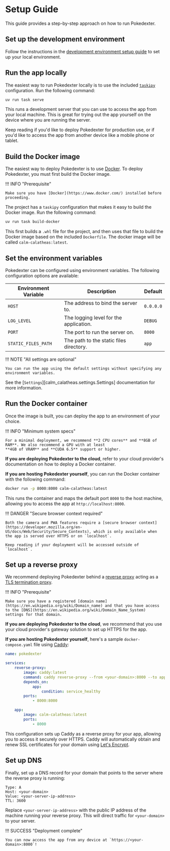 # Setup Guide

This guide provides a step-by-step approach on how to run Pokedexter.

## Set up the development environment

Follow the instructions in the [development environment setup guide](./contributor-guide/development-environment.md) to
set up your local environment.

## Run the app locally

The easiest way to run Pokedexter locally is to use the included [`taskipy`](https://pypi.org/project/taskipy/) configuration.
Run the following command:

```bash
uv run task serve
```

This runs a development server that you can use to access the app from your local machine. This is great for trying out
the app yourself on the device where you are running the server.

Keep reading if you'd like to deploy Pokedexter for production use, or if you'd like to access the app from another device
like a mobile phone or tablet.

## Build the Docker image

The easiest way to deploy Pokedexter is to use [Docker](https://www.docker.com/). To deploy Pokedexter, you must first
build the Docker image.

!!! INFO "Prerequisite"

    Make sure you have [Docker](https://www.docker.com/) installed before proceeding.

The project has a `taskipy` configuration that makes it easy to build the Docker image. Run the following command:

```bash
uv run task build-docker
```

This first builds a `.whl` file for the project, and then uses that file to build the Docker image based on the included
`Dockerfile`. The docker image will be called `calm-calatheas:latest`.

## Set the environment variables

Pokedexter can be configured using environment variables. The following configuration options are available:

| Environment Variable | Description                             | Default   |
| -------------------- | --------------------------------------- | --------- |
| `HOST`               | The address to bind the server to.      | `0.0.0.0` |
| `LOG_LEVEL`          | The logging level for the application.  | `DEBUG`   |
| `PORT`               | The port to run the server on.          | `8000`    |
| `STATIC_FILES_PATH`  | The path to the static files directory. | `app`     |

!!! NOTE "All settings are optional"

    You can run the app using the default settings without specifying any environment variables.

See the [`Settings`][calm_calatheas.settings.Settings] documentation for more information.

## Run the Docker container

Once the image is built, you can deploy the app to an environment of your choice.

!!! INFO "Minimum system specs"

    For a minimal deployment, we recommend **2 CPU cores** and **8GB of RAM**. We also recommend a GPU with at least
    **4GB of VRAM** and **CUDA 6.5** support or higher.

**If you are deploying Pokedexter to the cloud**, refer to your cloud provider's documentation on how to deploy a Docker
container.

**If you are hosting Pokedexter yourself**, you can run the Docker container with the following command:

```bash
docker run -p 8000:8000 calm-calatheas:latest
```

This runs the container and maps the default port `8000` to the host machine, allowing you to access the app at `http://localhost:8000`.

!!! DANGER "Secure browser context required"

    Both the camera and PWA features require a [secure browser context](https://developer.mozilla.org/en-US/docs/Web/Security/Secure_Contexts), which is only available when the app is served over HTTPS or on `localhost`.

    Keep reading if your deployment will be accessed outside of `localhost`.

## Set up a reverse proxy

We recommend deploying Pokedexter behind a [reverse proxy](https://en.wikipedia.org/wiki/Reverse_proxy) acting as a
[TLS termination proxy](https://en.wikipedia.org/wiki/TLS_termination_proxy).

!!! INFO "Prerequisite"

    Make sure you have a registered [domain name](https://en.wikipedia.org/wiki/Domain_name) and that you have access
    to the [DNS](https://en.wikipedia.org/wiki/Domain_Name_System) settings for that domain.

**If you are deploying Pokedexter to the cloud**, we recommend that you use your cloud provider's gateway solution to set
up HTTPS for the app.

**If you are hosting Pokedexter yourself**, here's a sample `docker-compose.yaml` file using [Caddy](https://caddyserver.com/):

```yaml
name: pokedexter

services:
    reverse-proxy:
        image: caddy:latest
        command: caddy reverse-proxy --from <your-domain>:8000 --to app:8000
        depends_on:
            app:
                condition: service_healthy
        ports:
            - 8000:8000

    app:
        image: calm-calatheas:latest
        ports:
            - 8000
```

This configuration sets up Caddy as a reverse proxy for your app, allowing you to access it securely over HTTPS. Caddy
will automatically obtain and renew SSL certificates for your domain using [Let's Encrypt](https://letsencrypt.org/).

## Set up DNS

Finally, set up a DNS record for your domain that points to the server where the reverse proxy is running:

```plaintext
Type: A
Host: <your-domain>
Value: <your-server-ip-address>
TTL: 3600
```

Replace `<your-server-ip-address>` with the public IP address of the machine running your reverse proxy. This will direct
traffic for `<your-domain>` to your server.

!!! SUCCESS "Deployment complete"

    You can now access the app from any device at `https://<your-domain>:8000`!
